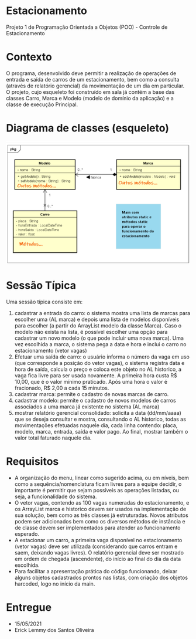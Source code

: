 # Estacionamento
Projeto 1 de Programação Orientada a Objetos (POO) - Controle de Estacionamento

# Contexto
<p>
O programa, desenvolvido deve permitir a realização de operações de entrada e saída de carros
de um estacionamento, bem como a consulta (através de relatório gerencial) da movimentação de um dia em
particular. <br>  
O projeto, cujo esqueleto foi construído em sala já contém a base das classes Carro,
Marca e Modelo (modelo de domínio da aplicação) e a classe de execução Principal.
 </p>
 
# Diagrama de classes (esqueleto)
![Screenshot](esqueletoDiagrama.png)

# Sessão Típica
Uma sessão típica consiste em:
1. cadastrar a entrada do carro: o sistema mostra uma lista de marcas para escolher uma (AL marca) e depois uma
lista de modelos disponíveis para escolher (a partir do ArrayList modelo da classe Marca). Caso o modelo não exista
na lista, é possível escolher uma opção para cadastrar um novo modelo (o que pode incluir uma nova marca). Uma vez
escolhida a marca, o sistema pega a data e hora e inclui o carro no estacionamento (vetor vagas) <br>
2. Efetuar uma saída de carro: o usuário informa o número da vaga em uso (que corresponde a posição do vetor
vagas), o sistema registra data e hora de saída, calcula o preço e coloca este objeto no AL historico, a vaga fica livre
para ser usada novamente. A primeira hora custa R$ 10,00, que é o valor mínimo praticado. Após uma hora o valor é
fracionado, R$ 2,00 a cada 15 minutos. <br>
3. cadastrar marca: permite o cadastro de novas marcas de carro. <br>
4. cadastrar modelo: permite o cadastro de novos modelos de carros associados a uma marca já existente no sistema
(AL marca) <br>
5. mostrar relatório gerencial consolidado: solicita a data (dd/mm/aaaa) que se deseja consultar e mostra,
consultando o AL historico, todas as movimentações efetuadas naquele dia, cada linha contendo: placa, modelo,
marca, entrada, saída e valor pago. Ao final, mostrar também o valor total faturado naquele dia. <br>

# Requisitos
- A organização do menu, linear como sugerido acima, ou em níveis, bem como a sequência/nomenclatura ficam livres
para a equipe decidir, o importante é permitir que sejam possíveis as operações listadas, ou seja, a funcionalidade do
sistema. <br>
- O vetor vagas, contendo as 100 vagas numeradas do estacionamento, e os ArrayList marca e historico devem ser
usados na implementação de sua solução, bem como as três classes já estruturadas. Novos atributos podem ser
adicionados bem como os diversos métodos de instância e de classe devem ser implementados para atender ao
funcionamento esperado. <br>
- A estacionar um carro, a primeira vaga disponível no estacionamento (vetor vagas) deve ser utilizada (considerando
que carros entram e saem, deixando vagas livres).
O relatório gerencial deve ser mostrado em ordem de chegada (ascendente), do início ao final do dia da data
escolhida. <br>
- Para facilitar a apresentação prática do código funcionando, deixar alguns objetos cadastrados prontos nas listas, com
criação dos objetos harcoded, logo no início da main.


# Entregue 
- 15/05/2021 
- Erick Lemmy dos Santos Oliveira
